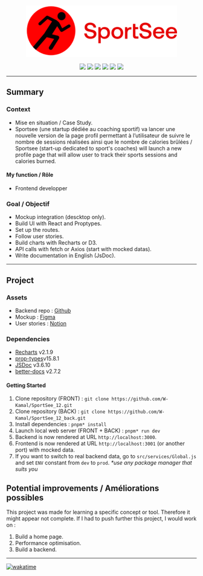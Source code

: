 <p align="center">
  <img src="/src/assets/img/logo.svg" width="400px"alt="Logo image"/>
</p>
<p align="center">
  <img src="https://img.shields.io/badge/vite-%23646CFF.svg?style=flat-square&logo=vite&logoColor=fff" />
  <img src="https://img.shields.io/badge/JavaScript-F7DF1E?style=flat-square&logo=javascript&logoColor=000" />
  <img src="https://img.shields.io/badge/React-20232A?style=flat-square&logo=react&logoColor=61DAFB" />
  <img src="https://img.shields.io/badge/React_Router-CA4245?style=flat-square&labelColor=CA4245&logo=react-router&logoColor=fff" />
  <img src="https://img.shields.io/badge/Redux_Toolkit-764ABC?style=flat-square&logo=Redux&logoColor=fff" />
  <img src="https://img.shields.io/badge/Styled_components-DB7093?style=flat-square&logo=styled-components&logoColor=fff" />
</p>

---

## Summary
### Context
- Mise en situation / Case Study.
- Sportsee (une startup dédiée au coaching sportif) va lancer une nouvelle version de la page profil permettant à l’utilisateur de suivre le nombre de sessions réalisées ainsi que le nombre de calories brûlées / Sportsee (start-up dedicated to sport's coaches) will launch a new profile page that will allow user to track their sports sessions and calories burned.
#### My function / Rôle
- Frontend developper
### Goal / Objectif
- Mockup integration (descktop only).
- Build UI with React and Proptypes.
- Set up the routes.
- Follow user stories.
- Build charts with Recharts or D3.
- API calls with fetch or Axios (start with mocked datas).
- Write documentation in English (JsDoc).

---
## Project
### Assets
- Backend repo : [Github](https://github.com/OpenClassrooms-Student-Center/P9-front-end-dashboard)
- Mockup : [Figma](https://www.figma.com/file/BMomGVZqLZb811mDMShpLu/UI-design-Sportify-FR?node-id=0%3A1)
- User stories : [Notion](https://www.notion.so/openclassrooms/Copy-of-Dev4U-projet-Learn-Home-6686aa4b5f44417881a4884c9af5669e)
### Dependencies
- [Recharts](https://recharts.org/en-US/) v2.1.9
- [prop-types](https://www.npmjs.com/package/prop-types)v15.8.1
- [JSDoc](https://jsdoc.app/) v3.6.10
- [better-docs](https://github.com/SoftwareBrothers/better-docs) v2.7.2
#### Getting Started
1. Clone repository (FRONT) : `git clone https://github.com/W-Kamal/SportSee_12.git`
2. Clone repository (BACK) : `git clone https://github.com/W-Kamal/SportSee_12_back.git`
3. Install dependencies : `pnpm* install`
4. Launch local web server (FRONT + BACK) : `pnpm* run dev`
5. Backend is now rendered at URL `http://localhost:3000`.
6. Frontend is now rendered at URL `http://localhost:3001` (or another port) with mocked data.
7. If you want to switch to real backend data, go to `src/services/Global.js` and set `ENV` constant from `dev` to `prod`.
_*use any package manager that suits you_

## Potential improvements / Améliorations possibles
This project was made for learning a specific concept or tool. Therefore it might appear not complete.
If I had to push further this project, I would work on :
1. Build a home page.
2. Performance optimisation.
3. Build a backend.

---
[![wakatime](https://wakatime.com/badge/user/e9b04158-0482-414a-b06c-6cc1f928b1c7/project/5be95b50-9fbf-4ee0-8b11-21bd44757db9.svg)](https://wakatime.com/badge/user/e9b04158-0482-414a-b06c-6cc1f928b1c7/project/5be95b50-9fbf-4ee0-8b11-21bd44757db9)
